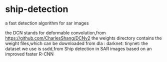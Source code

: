 # ship-detection
a fast detection algorithm for sar images 

the DCN stands for deformable convolution,from https://github.com/CharlesShang/DCNv2
the weights directory contains the weight files,which can be downloaded from
dla :
darknet:
tinynet:
the dataset we use is ssdd,from Ship detection in SAR images based on an improved faster R-CNN
